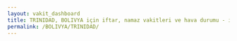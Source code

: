 ```yaml
---
layout: vakit_dashboard
title: TRINIDAD, BOLIVYA için iftar, namaz vakitleri ve hava durumu - ilçe/eyalet seç
permalink: /BOLIVYA/TRINIDAD/
---
```


<script type="text/javascript">
  var GLOBAL_COUNTRY = 'BOLIVYA';
  var GLOBAL_CITY = 'TRINIDAD';
  var GLOBAL_STATE = '';
  var lat = 72;
  var lon = 21;
</script>
